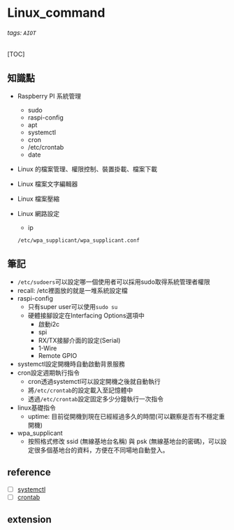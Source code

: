 # Linux_command
###### tags: `AIOT`
[TOC]
## 知識點
- Raspberry PI 系統管理
    - sudo
    - raspi-config
    - apt
    - systemctl
    - cron
    - /etc/crontab
    - date

- Linux 的檔案管理、權限控制、裝置掛載、檔案下載
- Linux 檔案文字編輯器
- Linux 檔案壓縮
- Linux 網路設定
    - ip
    ```
    /etc/wpa_supplicant/wpa_supplicant.conf
    ```
## 筆記
- `/etc/sudoers`可以設定哪一個使用者可以採用sudo取得系統管理者權限
- recall: /etc裡面放的就是一堆系統設定檔
- raspi-config
    - 只有super user可以使用`sudo su`
    - 硬體接腳設定在Interfacing Options選項中
        - 啟動i2c
        - spi
        - RX/TX接腳介面的設定(Serial)
        - 1-Wire
        - Remote GPIO
- systemctl設定開機時自動啟動背景服務
- cron設定週期執行指令
    - cron透過systemctl可以設定開機之後就自動執行
    - 將`/etc/crontab`的設定載入至記憶體中
    - 透過`/etc/crontab`設定固定多少分鐘執行一次指令
- linux基礎指令
    - uptime: 目前從開機到現在已經經過多久的時間(可以觀察是否有不穩定重開機)
- wpa_supplicant
    - 按照格式修改 ssid (無線基地台名稱) 與 psk (無線基地台的密碼)，可以設定很多個基地台的資料，方便在不同場地自動登入。
## reference
- [ ] [systemctl](https://blog.gtwang.org/linux/linux-basic-systemctl-systemd-service-unit-tutorial-examples/)
- [ ] [crontab](https://blog.gtwang.org/linux/linux-crontab-cron-job-tutorial-and-examples/)
## extension